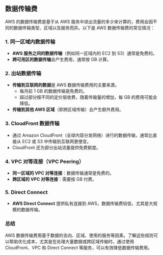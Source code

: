 ## 数据传输费

AWS 的数据传输费是基于从 AWS 服务中进出流量的多少来计算的，费用会因不同的数据传输类型、区域以及服务而异。以下是 AWS 数据传输费的常见情况：

### 1. **同一区域内数据传输**
- **AWS 服务之间的数据传输**（例如同一区域内的 EC2 到 S3）通常是免费的。
- **跨可用区的数据传输**会产生费用，通常按 GB 计算。

### 2. **出站数据传输**
- **传输到互联网的数据**是 AWS 数据传输费用的主要来源。
  - 每月前 1 GB 的数据传输是免费的。
  - 超过部分按不同的定价层收费，随着传输量的增加，每 GB 的费用可能会降低。
- **传输到其他 AWS 区域**（即跨区域传输）会产生额外费用。

### 3. **CloudFront 数据传输**
- 通过 Amazon CloudFront（全球内容分发网络）进行的数据传输，通常比直接从 EC2 或 S3 中传输到互联网更便宜。
- CloudFront 还为部分出站流量提供免费额度。

### 4. **VPC 对等连接（VPC Peering）**
- **同一区域的 VPC 对等连接**：数据传输通常是免费的。
- **跨区域的 VPC 对等连接**：需要按 GB 付费。

### 5. **Direct Connect**
- **AWS Direct Connect** 提供私有连接到 AWS，数据传输费较低，尤其是大规模的数据传输。

### 总结

AWS 数据传输费用基于数据的去向、区域、使用的服务等因素。了解这些规则可以帮助优化成本，尤其是在处理大量数据或跨区域传输时。通过使用 CloudFront、VPC 和 Direct Connect 等服务，可以有效降低数据传输费用。